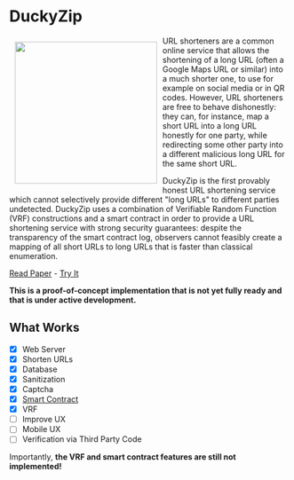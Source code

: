 <!---
# SPDX-FileCopyrightText: © 2019-2022 Nadim Kobeissi <nadim@symbolic.software>
# SPDX-License-Identifier: CC-BY-SA-4.0
-->

# DuckyZip

<img src="https://ducky.zip/assets/img/logo.png" alt="" align="left" height="256" style="margin:10px" />

URL shorteners are a common online service that allows the shortening of a long URL (often a Google Maps URL or similar) into a much shorter one, to use for example on social media or in QR codes. However, URL shorteners are free to behave dishonestly: they can, for instance, map a short URL into a long URL honestly for one party, while redirecting some other party into a different malicious long URL for the same short URL.

DuckyZip is the first provably honest URL shortening service which cannot selectively provide different "long URLs" to different parties undetected. DuckyZip uses a combination of Verifiable Random Function (VRF) constructions and a smart contract in order to provide a URL shortening service with strong security guarantees: despite the transparency of the smart contract log, observers cannot feasibly create a mapping of all short URLs to long URLs that is faster than classical enumeration.

[Read Paper](https://eprint.iacr.org/2023/1069) - [Try It](https://ducky.zip)

**This is a proof-of-concept implementation that is not yet fully ready and that is under active development.**

## What Works

- [x] Web Server
- [x] Shorten URLs
- [x] Database
- [x] Sanitization
- [X] Captcha
- [X] [Smart Contract](https://optimistic.etherscan.io/address/0x082ff59678c0c5781f164c29c5a8f90008d5b1c0)
- [X] VRF
- [ ] Improve UX
- [ ] Mobile UX
- [ ] Verification via Third Party Code

Importantly, **the VRF and smart contract features are still not implemented!**